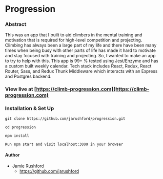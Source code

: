 # Progression

### Abstract 

This was an app that I built to aid climbers in the mental training and motivation that is required for high-level competition and projecting. Climbing has always been a large part of my life and there have been many times when being busy with other parts of life has made it hard to motivate and stay focused with training and projecting. So, I wanted to make an app to try to help with this. This app is 99+ % tested using Jest/Enzyme and has a custom built weekly calendar. Tech stack includes React, Redux, React Router, Sass, and Redux Thunk Middleware which interacts with an Express and Postgres backend.

### View live at [https://climb-progression.com](https://climb-progression.com)

### Installation & Set Up

```
git clone https://github.com/jarushford/progression.git

cd progression

npm install

Run npm start and visit localhost:3000 in your browser

```



#### Author

- Jamie Rushford
  - https://github.com/jarushford

